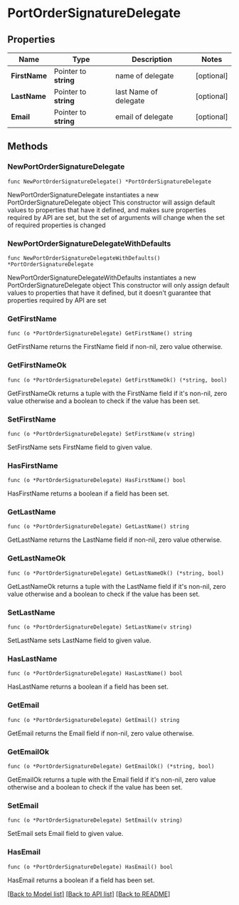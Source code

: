 # PortOrderSignatureDelegate

## Properties

Name | Type | Description | Notes
------------ | ------------- | ------------- | -------------
**FirstName** | Pointer to **string** | name of delegate | [optional] 
**LastName** | Pointer to **string** | last Name of delegate | [optional] 
**Email** | Pointer to **string** | email of delegate | [optional] 

## Methods

### NewPortOrderSignatureDelegate

`func NewPortOrderSignatureDelegate() *PortOrderSignatureDelegate`

NewPortOrderSignatureDelegate instantiates a new PortOrderSignatureDelegate object
This constructor will assign default values to properties that have it defined,
and makes sure properties required by API are set, but the set of arguments
will change when the set of required properties is changed

### NewPortOrderSignatureDelegateWithDefaults

`func NewPortOrderSignatureDelegateWithDefaults() *PortOrderSignatureDelegate`

NewPortOrderSignatureDelegateWithDefaults instantiates a new PortOrderSignatureDelegate object
This constructor will only assign default values to properties that have it defined,
but it doesn't guarantee that properties required by API are set

### GetFirstName

`func (o *PortOrderSignatureDelegate) GetFirstName() string`

GetFirstName returns the FirstName field if non-nil, zero value otherwise.

### GetFirstNameOk

`func (o *PortOrderSignatureDelegate) GetFirstNameOk() (*string, bool)`

GetFirstNameOk returns a tuple with the FirstName field if it's non-nil, zero value otherwise
and a boolean to check if the value has been set.

### SetFirstName

`func (o *PortOrderSignatureDelegate) SetFirstName(v string)`

SetFirstName sets FirstName field to given value.

### HasFirstName

`func (o *PortOrderSignatureDelegate) HasFirstName() bool`

HasFirstName returns a boolean if a field has been set.

### GetLastName

`func (o *PortOrderSignatureDelegate) GetLastName() string`

GetLastName returns the LastName field if non-nil, zero value otherwise.

### GetLastNameOk

`func (o *PortOrderSignatureDelegate) GetLastNameOk() (*string, bool)`

GetLastNameOk returns a tuple with the LastName field if it's non-nil, zero value otherwise
and a boolean to check if the value has been set.

### SetLastName

`func (o *PortOrderSignatureDelegate) SetLastName(v string)`

SetLastName sets LastName field to given value.

### HasLastName

`func (o *PortOrderSignatureDelegate) HasLastName() bool`

HasLastName returns a boolean if a field has been set.

### GetEmail

`func (o *PortOrderSignatureDelegate) GetEmail() string`

GetEmail returns the Email field if non-nil, zero value otherwise.

### GetEmailOk

`func (o *PortOrderSignatureDelegate) GetEmailOk() (*string, bool)`

GetEmailOk returns a tuple with the Email field if it's non-nil, zero value otherwise
and a boolean to check if the value has been set.

### SetEmail

`func (o *PortOrderSignatureDelegate) SetEmail(v string)`

SetEmail sets Email field to given value.

### HasEmail

`func (o *PortOrderSignatureDelegate) HasEmail() bool`

HasEmail returns a boolean if a field has been set.


[[Back to Model list]](../README.md#documentation-for-models) [[Back to API list]](../README.md#documentation-for-api-endpoints) [[Back to README]](../README.md)


